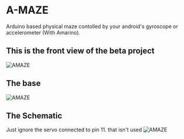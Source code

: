 # A-MAZE
Arduino based physical maze contolled by your android's gyroscope or accelerometer (With Amarino).


## This is the front view of the beta project
![AMAZE](https://raw.githubusercontent.com/emiliano-carrillo/A-MAZE/master/photos/amaze.png)

## The base
![AMAZE](https://raw.githubusercontent.com/emiliano-carrillo/A-MAZE/master/photos/base.png)

## The Schematic
Just ignore the servo connected to pin 11. that isn't used
![AMAZE](https://raw.githubusercontent.com/emiliano-carrillo/A-MAZE/master/photos/schem.png)
